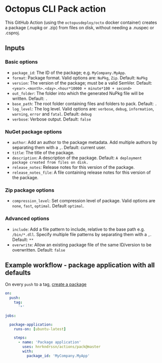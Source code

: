 # Octopus CLI Pack action

This GitHub Action (using the `octopusdeploy/octo` docker container) creates a package (.nupkg or .zip) from files on disk, without needing a .nuspec or .csproj.

## Inputs

### Basic options
- `package_id`: The ID of the package; e.g. `MyCompany.MyApp`.
- `format`: Package format. Valid options are: `NuPkg`, `Zip`. Default: `NuPkg`
- `version`: The version of the package; must be a valid SemVer. Default: `<year>.<month>.<day>.<hour*10000 + minute*100 + second>`
- `out_folder`: The folder into which the generated NuPkg file will be written. Default: `.`
- `base_path`: The root folder containing files and folders to pack. Default: `.`
- `log_level`: The log level. Valid options are: `verbose`, `debug`, `information`, `warning`, `error` and `fatal`. Default: `debug`
- `verbose`: Verbose output. Default: `false`

### NuGet package options
- `author`: Add an author to the package metadata. Add multiple authors by separating them with a `,`. Default: current user.
- `title`: The title of the package.
- `description`: A description of the package. Default: `A deployment package created from files on disk.`
- `release_notes`: Release notes for this version of the package.
- `release_notes_file`: A file containing release notes for this version of the package.

### Zip package options
- `compression_level`: Set compression level of package. Valid options are `none`, `fast`, `optimal`. Default `optimal`.

### Advanced options

- `include`: Add a file pattern to include, relative to the base path e.g. `/bin/*.dll`. Specify multiple file patterns by separating them with a `,`. Default: `**`
- `overwrite`: Allow an existing package file of the same ID/version to be overwritten. Default: `false`

## Example workflow - package application with all defaults

On every `push` to a tag, [create a package](https://octopus.com/docs/packaging-applications/create-packages/octopus-cli)

```yaml
on: 
  push:
    tag: 
      '*'

jobs:

  package-application:
    runs-on: [ubuntu-latest]

    steps:
      - name: 'Package application'
        uses: hnrkndrssn/actions/pack@master
        with:
          package_id: 'MyCompany.MyApp'
```